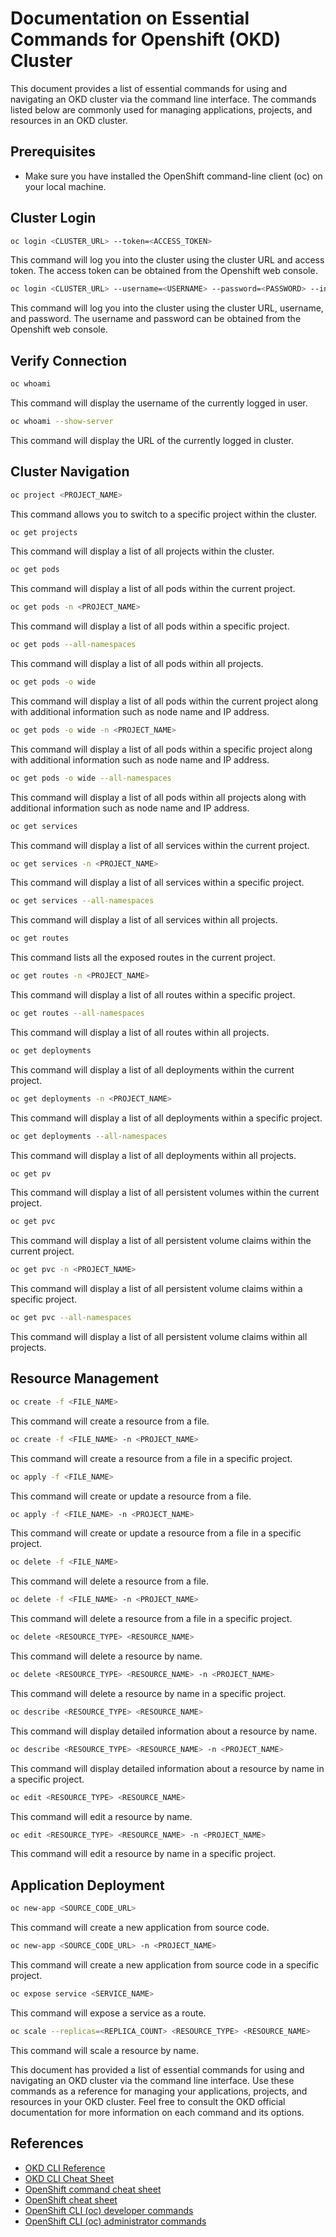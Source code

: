 # Documentation on Essential Commands for Openshift (OKD) Cluster

This document provides a list of essential commands for using and navigating an OKD cluster via the command line interface. The commands listed below are commonly used for managing applications, projects, and resources in an OKD cluster.

## Prerequisites
- Make sure you have installed the OpenShift command-line client (oc) on your local machine.

## Cluster Login
```bash
oc login <CLUSTER_URL> --token=<ACCESS_TOKEN>
```

This command will log you into the cluster using the cluster URL and access token. The access token can be obtained from the Openshift web console.

```bash
oc login <CLUSTER_URL> --username=<USERNAME> --password=<PASSWORD> --insecure-skip-tls-verify=true
```

This command will log you into the cluster using the cluster URL, username, and password. The username and password can be obtained from the Openshift web console.

## Verify Connection
```bash
oc whoami
```

This command will display the username of the currently logged in user.

```bash
oc whoami --show-server
```

This command will display the URL of the currently logged in cluster.

## Cluster Navigation

```bash
oc project <PROJECT_NAME>
```

This command allows you to switch to a specific project within the cluster.

```bash
oc get projects
```

This command will display a list of all projects within the cluster.

```bash
oc get pods
```

This command will display a list of all pods within the current project.

```bash
oc get pods -n <PROJECT_NAME>
```

This command will display a list of all pods within a specific project.

```bash
oc get pods --all-namespaces
```

This command will display a list of all pods within all projects.

```bash
oc get pods -o wide
```

This command will display a list of all pods within the current project along with additional information such as node name and IP address.

```bash
oc get pods -o wide -n <PROJECT_NAME>
```

This command will display a list of all pods within a specific project along with additional information such as node name and IP address.

```bash
oc get pods -o wide --all-namespaces
```

This command will display a list of all pods within all projects along with additional information such as node name and IP address.

```bash
oc get services
```

This command will display a list of all services within the current project.

```bash
oc get services -n <PROJECT_NAME>
```

This command will display a list of all services within a specific project.

```bash
oc get services --all-namespaces
```

This command will display a list of all services within all projects.

```bash
oc get routes
```

This command lists all the exposed routes in the current project.

```bash
oc get routes -n <PROJECT_NAME>
```

This command will display a list of all routes within a specific project.

```bash
oc get routes --all-namespaces
```

This command will display a list of all routes within all projects.

```bash
oc get deployments
```

This command will display a list of all deployments within the current project.

```bash
oc get deployments -n <PROJECT_NAME>
```

This command will display a list of all deployments within a specific project.

```bash
oc get deployments --all-namespaces
```

This command will display a list of all deployments within all projects.

```bash
oc get pv
```

This command will display a list of all persistent volumes within the current project.

```bash
oc get pvc
```

This command will display a list of all persistent volume claims within the current project.

```bash
oc get pvc -n <PROJECT_NAME>
```

This command will display a list of all persistent volume claims within a specific project.

```bash
oc get pvc --all-namespaces
```

This command will display a list of all persistent volume claims within all projects.

## Resource Management

```bash
oc create -f <FILE_NAME>
```

This command will create a resource from a file.

```bash
oc create -f <FILE_NAME> -n <PROJECT_NAME>
```

This command will create a resource from a file in a specific project.

```bash
oc apply -f <FILE_NAME>
```

This command will create or update a resource from a file.

```bash
oc apply -f <FILE_NAME> -n <PROJECT_NAME>
```

This command will create or update a resource from a file in a specific project.

```bash
oc delete -f <FILE_NAME>
```

This command will delete a resource from a file.

```bash
oc delete -f <FILE_NAME> -n <PROJECT_NAME>
```

This command will delete a resource from a file in a specific project.

```bash
oc delete <RESOURCE_TYPE> <RESOURCE_NAME>
```

This command will delete a resource by name.

```bash
oc delete <RESOURCE_TYPE> <RESOURCE_NAME> -n <PROJECT_NAME>
```

This command will delete a resource by name in a specific project.

```bash
oc describe <RESOURCE_TYPE> <RESOURCE_NAME>
```

This command will display detailed information about a resource by name.

```bash
oc describe <RESOURCE_TYPE> <RESOURCE_NAME> -n <PROJECT_NAME>
```

This command will display detailed information about a resource by name in a specific project.

```bash
oc edit <RESOURCE_TYPE> <RESOURCE_NAME>
```

This command will edit a resource by name.

```bash
oc edit <RESOURCE_TYPE> <RESOURCE_NAME> -n <PROJECT_NAME>
```

This command will edit a resource by name in a specific project.

## Application Deployment

```bash
oc new-app <SOURCE_CODE_URL>
```

This command will create a new application from source code.

```bash
oc new-app <SOURCE_CODE_URL> -n <PROJECT_NAME>
```

This command will create a new application from source code in a specific project.

```bash
oc expose service <SERVICE_NAME>
```

This command will expose a service as a route.

```bash
oc scale --replicas=<REPLICA_COUNT> <RESOURCE_TYPE> <RESOURCE_NAME>
```

This command will scale a resource by name.

This document has provided a list of essential commands for using and navigating an OKD cluster via the command line interface. Use these commands as a reference for managing your applications, projects, and resources in your OKD cluster. Feel free to consult the OKD official documentation for more information on each command and its options.

## References

- [OKD CLI Reference](https://docs.okd.io/latest/cli_reference/openshift_cli/getting-started-cli.html)
- [OKD CLI Cheat Sheet](https://www.openshift.com/blog/openshift-cli-commands-for-beginners)
- [OpenShift command cheat sheet](https://github.com/nekop/openshift-sandbox/blob/master/docs/command-cheatsheet.md)
- [OpenShift cheat sheet](./openshift_cheat_sheet_r5v1.pdf)
- [OpenShift CLI (oc) developer commands](https://docs.okd.io/latest/cli_reference/openshift_cli/developer-cli-commands.html)
- [OpenShift CLI (oc) administrator commands](https://docs.okd.io/latest/cli_reference/openshift_cli/administrator-cli-commands.html)

